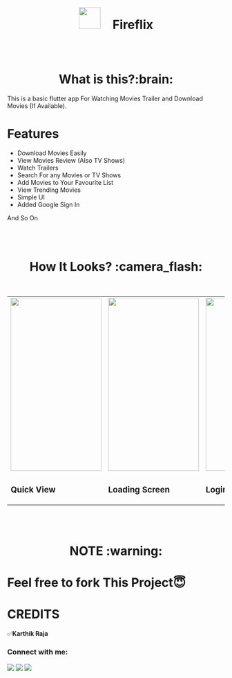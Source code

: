 <h1 align="center"><img src="https://user-images.githubusercontent.com/64122408/106554460-6ebb9980-6541-11eb-9468-10c6179fdb5a.png" height=50px width=50px>&emsp;Fireflix </h1> 
<br/>
<br/>

<h1 align="center"><b>What is this?:brain:</b></h1>

This is a basic flutter app For Watching Movies Trailer and Download Movies (If Available).

# Features
* Download Movies Easily
* View Movies Review (Also TV Shows)
* Watch Trailers
* Search For any Movies or TV Shows
* Add Movies to Your Favourite List
* View Trending Movies
* Simple UI
* Added Google Sign In

And So On

<br/>
<br/>

<h1 align="center"><b>How It Looks? :camera_flash:</b></h1>

<br/>

<table>
<tr>
<td><img src="https://user-images.githubusercontent.com/64122408/106558772-513efd80-654a-11eb-8b27-597053e03e04.gif" height="400px" width="210px" /></td>
<td><img src="https://user-images.githubusercontent.com/64122408/106555284-42a11800-6543-11eb-96b3-5c7f78cf419b.png" height="400px" width="210px" /></td>
<td><img src="https://user-images.githubusercontent.com/64122408/106555387-7c721e80-6543-11eb-8bd9-1fa23bcb83d8.png" height="400px" width="210px" /></td>
<td><img src="https://user-images.githubusercontent.com/64122408/106559250-273a0b00-654b-11eb-85be-a62c171df92a.png" height="400px" width="210px" /></td>
</tr>
<tr>
  <td><h3>Quick View</h3></td>
  <td><h3>Loading Screen</h3></td>
  <td><h3>Login Screen</h3></td>
  <td><h3>Home Screen</h3><td>
</tr>
</table>

<br/>
<br/>

<h1 align="center"><b>NOTE :warning:</b></h1>


# Feel free to fork This Project😇


# CREDITS  
:white_check_mark:**Karthik Raja**
<p align="left">  
<h3 align="left">Connect with me:</h3>  
<a href="https://twitter.com/mranonymousofcl" target="blank"><img align="center" src="https://img.icons8.com/doodle/48/000000/twitter--v1.png"/></a>  
<a href="https://instagram.com/karthikraja.01" target="blank"><img align="center" src="https://img.icons8.com/doodle/50/000000/instagram-new.png"/></a>  
<a href="https://discord.com/channels/mr_anonymous_2001#4770" target="blank"><img align="center" src="https://img.icons8.com/doodle/48/000000/discord-new-logo.png"/></a>
</p>  

